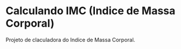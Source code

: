 # Calculando IMC (Indice de Massa Corporal)

Projeto de claculadora do Indice de Massa Corporal.

<img src= "https://media.discordapp.net/attachments/839592433884725298/976174596023799858/IMG-20220517-WA0010.jpg" alt ="" style="margin-top:30;"/>

